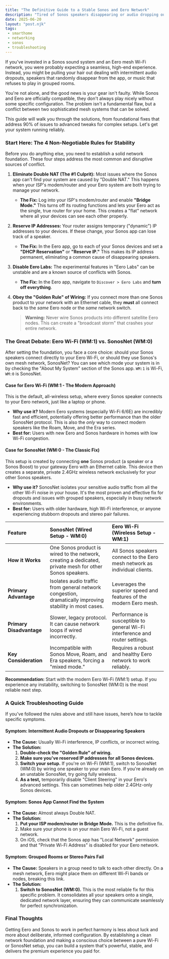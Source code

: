 ```yaml
---
title: "The Definitive Guide to a Stable Sonos and Eero Network"
description: "Tired of Sonos speakers disappearing or audio dropping out on your Eero network? This comprehensive guide explains why it happens and provides clear, prioritized steps to fix it for good."
date: 2025-06-20
layout: "post.njk"
tags:
 - smarthome
 - networking
 - sonos
 - troubleshooting
---
```


If you've invested in a Sonos sound system and an Eero mesh Wi-Fi network, you were probably expecting a seamless, high-end experience. Instead, you might be pulling your hair out dealing with intermittent audio dropouts, speakers that randomly disappear from the app, or music that refuses to play in grouped rooms.

You're not alone, and the good news is your gear isn't faulty. While Sonos and Eero are officially compatible, they don't always play nicely without some specific configuration. The problem isn't a fundamental flaw, but a conflict between two sophisticated mesh systems that can be solved.

This guide will walk you through the solutions, from foundational fixes that address 90% of issues to advanced tweaks for complex setups. Let's get your system running reliably.

### **Start Here: The 4 Non-Negotiable Rules for Stability**

Before you do anything else, you need to establish a solid network foundation. These four steps address the most common and disruptive sources of conflict.

1.  **Eliminate Double NAT (The #1 Culprit):** Most issues where the Sonos app can't find your system are caused by "Double NAT." This happens when your ISP's modem/router and your Eero system are both trying to manage your network.
    * **The Fix:** Log into your ISP's modem/router and enable **"Bridge Mode."** This turns off its routing functions and lets your Eero act as the single, true router for your home. This creates a "flat" network where all your devices can see each other properly.

2.  **Reserve IP Addresses:** Your router assigns temporary ("dynamic") IP addresses to your devices. If these change, your Sonos app can lose track of a speaker.
    * **The Fix:** In the Eero app, go to each of your Sonos devices and set a **"DHCP Reservation"** or **"Reserve IP."** This makes its IP address permanent, eliminating a common cause of disappearing speakers.

3. **Disable Eero Labs:** The experimental features in "Eero Labs" can be unstable and are a known source of conflicts with Sonos.
    * **The Fix:** In the Eero app, navigate to `Discover > Eero Labs` and **turn off everything**.

4.  **Obey the "Golden Rule" of Wiring:** If you connect more than one Sonos product to your network with an Ethernet cable, they **must** all connect back to the *same* Eero node or the *same* network switch.
    > **Warning:** Never wire Sonos products into different satellite Eero nodes. This can create a "broadcast storm" that crashes your entire network.

### **The Great Debate: Eero Wi-Fi (WM:1) vs. SonosNet (WM:0)**

After setting the foundation, you face a core choice: should your Sonos speakers connect directly to your Eero Wi-Fi, or should they use Sonos's own mesh network, SonosNet? You can see which mode your system is in by checking the "About My System" section of the Sonos app. `WM:1` is Wi-Fi, `WM:0` is SonosNet.

#### **Case for Eero Wi-Fi (WM:1 - The Modern Approach)**

This is the default, all-wireless setup, where every Sonos speaker connects to your Eero network, just like a laptop or phone.

* **Why use it?** Modern Eero systems (especially Wi-Fi 6/6E) are incredibly fast and efficient, potentially offering better performance than the older SonosNet protocol. This is also the *only* way to connect modern speakers like the Roam, Move, and the Era series.
* **Best for:** Users with new Eero and Sonos hardware in homes with low Wi-Fi congestion.

#### **Case for SonosNet (WM:0 - The Classic Fix)**

This setup is created by connecting **one** Sonos product (a speaker or a Sonos Boost) to your gateway Eero with an Ethernet cable. This device then creates a separate, private 2.4GHz wireless network exclusively for your other Sonos speakers.

* **Why use it?** SonosNet isolates your sensitive audio traffic from all the other Wi-Fi noise in your house. It's the most proven and effective fix for dropouts and issues with grouped speakers, especially in busy network environments.
* **Best for:** Users with older hardware, high Wi-Fi interference, or anyone experiencing stubborn dropouts and stereo pair failures.

| Feature | SonosNet (Wired Setup - WM:0) | Eero Wi-Fi (Wireless Setup - WM:1) |
| :--- | :--- | :--- |
| **How it Works** | One Sonos product is wired to the network, creating a dedicated, private mesh for other Sonos speakers. | All Sonos speakers connect to the Eero mesh network as individual clients. |
| **Primary Advantage** | Isolates audio traffic from general network congestion, dramatically improving stability in most cases. | Leverages the superior speed and features of the modern Eero mesh. |
| **Primary Disadvantage** | Slower, legacy protocol. It can cause network loops if wired incorrectly. | Performance is susceptible to general Wi-Fi interference and router settings. |
| **Key Consideration** | Incompatible with Sonos Move, Roam, and Era speakers, forcing a "mixed mode." | Requires a robust and healthy Eero network to work reliably. |

**Recommendation:** Start with the modern Eero Wi-Fi (WM:1) setup. If you experience any instability, switching to SonosNet (WM:0) is the most reliable next step.

### **A Quick Troubleshooting Guide**

If you've followed the rules above and still have issues, here’s how to tackle specific symptoms.

#### **Symptom: Intermittent Audio Dropouts or Disappearing Speakers**

* **The Cause:** Usually Wi-Fi interference, IP conflicts, or incorrect wiring.
* **The Solution:**
    1.  **Double-check the "Golden Rule" of wiring.**
    2.  **Make sure you've reserved IP addresses for all Sonos devices.**
    3.  **Switch your setup.** If you're on Wi-Fi (WM:1), switch to SonosNet (WM:0) by wiring one speaker to your main Eero. If you're already on an unstable SonosNet, try going fully wireless.
    4.  **As a test,** temporarily disable "Client Steering" in your Eero's advanced settings. This can sometimes help older 2.4GHz-only Sonos devices.

#### **Symptom: Sonos App Cannot Find the System**

* **The Cause:** Almost always Double NAT.
* **The Solution:**
    1.  **Put your ISP modem/router in Bridge Mode.** This is the definitive fix.
    2.  Make sure your phone is on your main Eero Wi-Fi, not a guest network.
    3.  On iOS, check that the Sonos app has "Local Network" permission and that "Private Wi-Fi Address" is disabled for your Eero network.

#### **Symptom: Grouped Rooms or Stereo Pairs Fail**

* **The Cause:** Speakers in a group need to talk to each other directly. On a mesh network, Eero might place them on different Wi-Fi bands or nodes, breaking this link.
* **The Solution:**
    1.  **Switch to SonosNet (WM:0).** This is the most reliable fix for this specific problem. It consolidates all your speakers onto a single, dedicated network layer, ensuring they can communicate seamlessly for perfect synchronization.

### **Final Thoughts**

Getting Eero and Sonos to work in perfect harmony is less about luck and more about deliberate, informed configuration. By establishing a clean network foundation and making a conscious choice between a pure Wi-Fi or SonosNet setup, you can build a system that's powerful, stable, and delivers the premium experience you paid for.